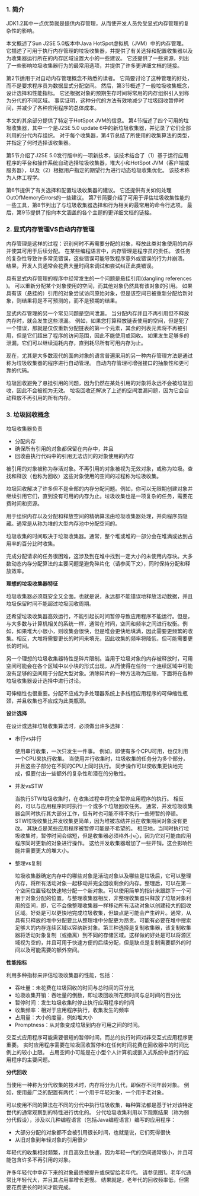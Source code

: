 ### 1. 简介

JDK1.2其中一点优势就是提供内存管理，从而使开发人员免受显式内存管理的复杂性的影响。

本文概述了Sun J2SE 5.0版本中Java HotSpot虚拟机（JVM）中的内存管理。 它描述了可用于执行内存管理的垃圾收集器，并提供了有关选择和配置收集器以及为收集器运行所在的内存区域设置大小的一些建议。 它还提供了一些资源，列出了一些影响垃圾收集器行为的最常用选项，并提供了许多更详细文档的链接。

第2节适用于对自动内存管理概念不熟悉的读者。 它简要讨论了这种管理的好处，而不是要求程序员为数据显式分配空间。 然后，第3节概述了一般垃圾收集概念，设计选择和性能指标。 它还根据对象的预期生存时间将常用的内存组织引入到称为分代的不同区域。 事实证明，这种分代的方法有效地减少了垃圾回收暂停时间，并减少了各种应用程序的总体成本。

本文的其余部分提供了特定于HotSpot JVM的信息。 第4节描述了四个可用的垃圾收集器，其中一个是J2SE 5.0 update 6中的新垃圾收集器，并记录了它们全部利用的分代内存组织。 对于每个收集器，第4节总结了所使用的收集算法的类型，并指定了何时选择该收集器。

第5节介绍了J2SE 5.0发行版中的一项新技术，该技术结合了（1）基于运行应用程序的平台和操作系统自动选择垃圾收集器，堆大小和HotSpot JVM（客户端或服务器），以及（2）根据用户指定的期望行为进行动态垃圾收集优化。 该技术称为人体工程学。

第6节提供了有关选择和配置垃圾收集器的建议。 它还提供有关如何处理OutOfMemoryErrors的一些建议。 第7节简要介绍了可用于评估垃圾收集性能的一些工具，第8节列出了与垃圾收集器选择和行为相关的最常用的命令行选项。 最后，第9节提供了指向本文涵盖的各个主题的更详细文档的链接。

### 2. 显式内存管理VS自动内存管理

内存管理是这样的过程：识别何时不再需要分配的对象，释放此类对象使用的内存并使其可用于后续分配。 在某些编程语言中，内存管理是程序员的责任。 该任务的复杂性导致许多常见错误，这些错误可能导致程序意外或错误的行为并崩溃。 结果，开发人员通常会花费大量时间来调试和尝试纠正此类错误。

具有显式内存管理的程序中经常发生的一个问题是悬挂引用(dangling references )。 可以重新分配某个对象使用的空间，而其他对象仍然具有该对象的引用。 如果具有该（悬挂的）引用的对象尝试访问原始对象，但是该空间已被重新分配给新对象，则结果将是不可预测的，而不是预期的结果。

显式内存管理的另一个常见问题是空间泄漏。 当分配内存并且不再引用但不释放内存时，就会发生这些泄漏。 例如，如果您打算释放链表使用的空间，但是犯了一个错误，那就是仅仅重新分配链表的第一个元素，其余的列表元素将不再被引用，但是它们超出了程序的访问范围，因此不能使用或回收。 如果发生足够多的泄漏，它们可以继续消耗内存，直到耗尽所有可用内存为止。

现在，尤其是大多数现代的面向对象的语言普遍采用的另一种内存管理方法是通过称为垃圾收集器的程序进行自动管理。 自动内存管理可增强接口的抽象性和更可靠的代码。

垃圾回收避免了悬挂引用的问题，因为仍然在某处引用的对象将永远不会被垃圾回收，因此不会被视为无效。 垃圾回收还解决了上述的空间泄漏问题，因为它会自动释放不再引用的所有内存。

### 3. 垃圾回收概念

垃圾收集器负责

* 分配内存
* 确保所有引用的对象都保留在内存中，并且
* 回收由执行代码中的引用无法访问的对象使用的内存

被引用的对象被称为存活对象。不再引用的对象被视为无效对象，或称为垃圾。查找和释放（也称为回收）这些对象使用的空间的过程称为垃圾收集。

垃圾回收解决了许多但不是全部的内存分配问题。例如，你可以无限期创建对象并继续引用它们，直到没有可用的内存为止。垃圾收集也是一项复杂的任务，需要花费时间和资源。

用于组织内存以及分配和释放空间的精确算法由垃圾收集器处理，并向程序员隐藏。通常是从称为堆的大型内存池中分配空间的。

垃圾收集的时间取决于垃圾收集器。通常，整个堆或堆的一部分会在堆满或达到占用率的百分比时收集。

完成分配请求的任务很困难，这涉及到在堆中找到一定大小的未使用内存块。大多数动态内存分配算法的主要问题是避免碎片化（请参阅下文），同时保持分配和释放效率。

**理想的垃圾收集器特征**

垃圾收集器必须既安全又全面。也就是说，永远都不能错误地释放活动数据，并且垃圾保留时间不能超过垃圾回收周期。

还希望垃圾收集器高效运行，不能引起长时间暂停导致应用程序不能运行。但是，与大多数与计算机相关的系统一样，通常在时间，空间和频率之间进行权衡。例如，如果堆大小很小，则收集会很快，但是堆会更快地填满，因此需要更频繁的收集。相反，大堆将需要更长的时间来填充，因此收集的频率将降低，但可能需要更长的时间。

另一个理想的垃圾收集器特性是碎片限制。当用于垃圾对象的内存被释放时，可用空间可能会在各个区域中以小块的形式出现，从而使得在任何一个连续区域中可能没有足够的空间用于分配大型对象。消除碎片的一种方法称为压缩，下面将在各种垃圾收集器设计选择中进行讨论。

可伸缩性也很重要。分配不应成为多处理器系统上多线程应用程序的可伸缩性瓶颈，并且收集也不应成为此类瓶颈。

**设计选择**

在设计或选择垃圾收集算法时，必须做出许多选择：

* 串行vs并行

  使用串行收集，一次只发生一件事。 例如，即使有多个CPU可用，也仅利用一个CPU来执行收集。 当使用并行收集时，垃圾收集的任务分为多个部分，并且这些子部分在不同的CPU上同时执行。 同步操作可以使收集更快地完成，但要付出一些额外的复杂性和潜在的分散性。

* 并发vsSTW

  当执行STW垃圾收集时，在收集过程中将完全暂停应用程序的执行。 相反的，可以与应用程序同时执行一个或多个垃圾回收任务。 通常，并发垃圾收集器会同时执行其大部分工作，但有时也可能不得不执行一些短暂的停顿。 STW垃圾收集比并发收集更简单，因为堆被冻结并且在收集期间对象没有更改。 其缺点是某些应用程序被暂停可能是不希望的。 相应地，当同时执行垃圾收集时，暂停时间会缩短，但是收集器必须格外小心，因为它对可能由应用程序同时更新的对象进行操作。 这给并发收集器增加了一些开销，这会影响性能并需要更大的堆大小。

* 整理vs复制

  垃圾收集器确定内存中的哪些对象是活动对象以及哪些是垃圾后，它可以整理内存，将所有活动对象一起移动并完全回收剩余的内存。整理后，可以在第一个空闲位置轻松快速地分配一个新对象。可以使用简单的指针来跟踪下一个可用于对象分配的位置。与整理收集器相反，非整理收集器只释放了垃圾对象利用的空间，即，它不会像整理收集器一样移动所有活动对象以创建较大的回收区域。好处是可以更快地完成垃圾收集，但缺点是可能会产生碎片。通常，从具有只释放的堆中分配要比从整理堆中分配更为昂贵。可能有必要在堆中搜索足够大的内存连续区域以容纳新对象。第三种选择是复制收集器，该复制收集器将活动对象复制（或撤离）到不同的存储区域。这样做的好处是可以将源区域视为空的，并且可用于快速方便的后续分配，但是缺点是复制需要额外的时间以及可能需要的额外空间。

**性能指标**

利用多种指标来评估垃圾收集器的性能，包括：

* 吞吐量：未花费在垃圾回收的时间与总时间的百分比
* 垃圾收集开销：吞吐量的倒数，即垃圾回收所花费时间与总时间的百分比
* 暂停时间：发生垃圾收集时停止执行应用程序的时间
* 收集频率：相对于应用程序执行，收集发生的频率
* 占用量：大小的度量，例如堆大小
* Promptness：从对象变成垃圾到内存可用之间的时间。

交互式应用程序可能需要很短的暂停时间，而总的执行时间对非交互式应用程序更重要。 实时应用程序需要在垃圾回收暂停和在任何时间花费在回收器中的时间比例上的较小上限。 占用空间小可能是在小型个人计算机或嵌入式系统中运行的应用程序的主要问题。

**分代回收**

当使用一种称为分代收集的技术时，内存将分为几代，即保存不同年龄对象。 例如，使用最广泛的配置有两代：一个用于年轻对象，一个用于老对象。

可以使用不同的算法在不同的分代中执行垃圾收集，每种算法都是基于针对该特定世代的通常观察到的特性进行优化的。 分代垃圾收集利用以下观察结果（称为弱分代假设），涉及以几种编程语言（包括Java编程语言）编写的应用程序：

* 大部分分配的对象都不会被引用很长时间，也就是说，它们死得很快
* 从旧对象到年轻对象的引用很少

年轻代的收集相对频繁，并且高效且快速，因为年轻一代的空间通常很小，并且可能包含许多不再引用的对象。

许多年轻代中幸存下来的对象最终被提升或保留给老年代。 请参见图1。老年代通常比年轻代大，并且其占用率增长更慢。 结果就是，老年代的回收频率低，但需要花费更长的时间才能完成。